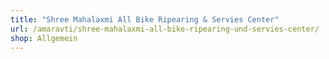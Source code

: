 ```yaml
---
title: "Shree Mahalaxmi All Bike Ripearing & Servies Center"
url: /amaravti/shree-mahalaxmi-all-bike-ripearing-und-servies-center/
shop: Allgemein
---
```

